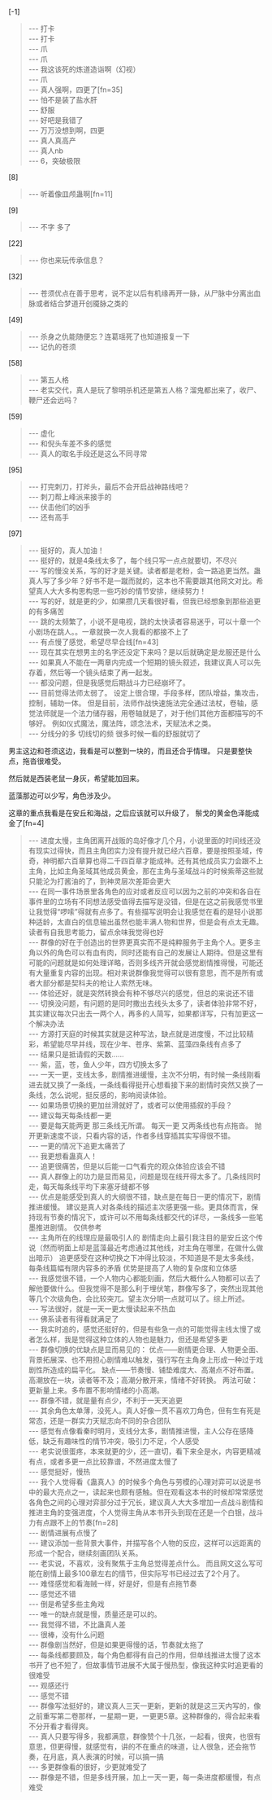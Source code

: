 
[-1] 
>--- 打卡<br>
>--- 打卡<br>
>--- 爪<br>
>--- 爪<br>
>--- 我这该死的炼道造诣啊（幻视）<br>
>--- 爪<br>
>--- 真人强啊，四更了[fn=35]<br>
>--- 怕不是装了盐水肝<br>
>--- 舒服<br>
>--- 好吧是我错了<br>
>--- 万万没想到啊，四更<br>
>--- 真人真高产<br>
>--- 真人nb<br>
>--- 6，突破极限<br>

[8] 
>--- 听着像皿颅蛊啊[fn=11]<br>

[9] 
>--- 不字
多了<br>

[22] 
>--- 你也来玩传承信息？<br>

[32] 
>--- 苍须优点在善于思考，说不定以后有机缘再开一脉，从尸脉中分离出血脉或者结合梦道开创魇脉之类的<br>

[49] 
>--- 杀身之仇能随便忘？连葛瑶死了也知道报复一下<br>
>--- 记仇的苍须<br>

[58] 
>--- 第五人格<br>
>--- 老实交代，真人是玩了黎明杀机还是第五人格？溜鬼都出来了，收尸、鞭尸还会远吗？<br>

[59] 
>--- 虚化<br>
>--- 和倪头车差不多的感觉<br>
>--- 真人的取名手段还是这么不同寻常<br>

[95] 
>--- 打完刺刀，打斧头，最后不会开启战神路线吧？<br>
>--- 刺刀帮上峰派来接手的<br>
>--- 伏击他们的凶手<br>
>--- 还有高手<br>

[97] 
>--- 挺好的，真人加油！<br>
>--- 挺好的，就是4条线太多了，每个线只写一点点就要切，不尽兴<br>
>--- 写的慢没关系，写的好才是关键。读者都是老粉，会一路追更当然。蛊真人写了多少年？好书不是一蹴而就的，这本也不需要跟其他网文对比。希望真人大大多构思构思一些巧妙的情节安排，继续努力！<br>
>--- 写的好，就是更的少，如果攒几天看很好看，但我已经想象到那些追更的有多痛苦<br>
>--- 跳的太频繁了，小说不是电视，跳的太快读者容易迷乎，可以十章一个小剧场在跳人。。一章就换一次人我看的都接不上了<br>
>--- 有点慢了感觉，希望尽早合线[fn=43]<br>
>--- 现在其实在想男主的名字还没定下来吗？是以后就确定是龙服还是什么<br>
>--- 如果真人不能在一两章内完成一个短期的镜头叙述，我建议真人可以先存着，然后等一个镜头结束了再一起发。<br>
>--- 都没问题，但是我感觉后期战斗力已经崩坏了。<br>
>--- 目前觉得法师太弱了。
设定上很合理，手段多样，团队增益，集攻击，控制，辅助一体。
但是目前，法师作战快速施法完全通过法杖，卷轴，感觉法师就是一个法力储存器，用卷轴就是了，对于他们其他方面都描写的不够好。
例如仪式魔法，魔法阵，颂念法术，天赋法术之类。<br>
>--- 分线分的多
切线切的频
很多时候一看的舒服就切了

男主这边和苍须这边，我看是可以整到一块的，而且还合乎情理。
只是要整快点，拖沓很难受。

然后就是西装老鼠一身灰，希望能加回来。

蓝藻那边可以少写，角色涉及少。

这章的重点我看是在安丘和海战，之后应该就可以升级了，
鬃戈的黄金色泽能成金了[fn=4]<br>
>--- 进度太慢，主角团离开战贩的岛好像才几个月，小说里面的时间线还没有现实过得快，而且主角团实力没有提升就已经六百章，要是按照圣域，传奇，神明都六百章算也得二千四百章才能成神。还有其他成员实力会跟不上主角，比如主角圣域其他成员黄金，那在主角与圣域战斗的时候紫蒂这些就只能沦为打酱油的了，到神灵层次差距会更大<br>
>--- 在同一事件场景里各角色的应对或者反应可以因为之前的冲突和各自在事件里的立场有不同想法感受值得去描写是没错，但是在这之前我感觉书里让我觉得“啰嗦”得就有点多了。有些描写说明会让我感觉在看的是轻小说那种适龄，太直白的信息输出虽然也能丰满人物和世界，但是会有点太无趣。读者有自我思考能力，留点余味我觉得也好<br>
>--- 群像的好在于创造出的世界更真实而不是纯粹服务于主角个人。更多主角以外的角色可以有血有肉，同时还能有自己的发展让人期待。但是这里有可能的问题就是如何处理详略，否则多线齐开就会感觉剧情推得慢，可能还有大量重复内容的出现。相对来说群像我觉得可以很有意思，而不是所有或者大部分都是契科夫的枪让人索然无味。<br>
>--- 体验还好，就是突然转换会有种不够尽兴的感觉，但总的来说还不错<br>
>--- 切换没问题，有问题的是同时撒出去线头太多了，读者体验非常不好，其实建议每次只出去一两个人，再多的人简写，如果都详写，只有加更这一个解决办法<br>
>--- 方源打天庭的时候其实就是这种写法，缺点就是进度慢，不过比较精彩，希望能尽早并线，现在少年、苍序、紫第、蓝藻四条线有点多了<br>
>--- 结果只是抵请假的天数……<br>
>--- 紫，蓝，苍，鱼人少年，四方切换太多了<br>
>--- 一天一更，支线太多，剧情推进缓慢，主次不分明，有时候一条线刚看进去就又换了一条线，一条线看得挺开心想看接下来的剧情时突然又换了一条线，怎么说呢，挺反感的，影响阅读体验。<br>
>--- 如果场景切换的更加丝滑就好了，或者可以使用插叙的手段？<br>
>--- 建议每天每条线都一更<br>
>--- 要是每天能两更 那三条线无所谓。
每天一更 又两条线也有点拖沓。
抛开更新速度不谈，只看内容的话，作者多线穿插其实写得很不错。<br>
>--- 一更的情况下追更太痛苦了<br>
>--- 我更想看蛊真人！<br>
>--- 追更很痛苦，但是以后能一口气看完的观众体验应该会不错<br>
>--- 真人群像上的功力是显而易见，问题是现在线开得太多了。几条线同时走，每天每条线平均下来塞牙缝都不够<br>
>--- 优点是能感受到真人的大纲很不错，缺点是在每日一更的情况下，剧情推进缓慢。
建议是真人对各条线的描述主次感更强一些。更具体而言，保持现有节奏的情况下，或许可以不用每条线都交代的详尽，一条线多一些笔墨推进剧情。
仅供参考<br>
>--- 主角所在的线理应是最吸引人的
剧情走向上最引我注目的是安丘这个传说（然而明面上却是蓝藻最近考虑通过其他线，对主角在哪里，在做什么做出暗示）
追更感受在这种切换之下冲得比较淡，不知道是不是太多条线，每条线篇幅有限内容多的矛盾
优势是提高了人物的复杂度和立体感<br>
>--- 我感觉很不错，一个人物内心都能刻画，然后大概什么人物都可以去了解他要做什么。但我觉得不是那么利于埋伏笔，群像写多了，突然出现其他等几个次级角色，会比较突兀。望主次分明一点就可以了。综上所述。<br>
>--- 写法很好，就是一天一更太慢读起来不热血<br>
>--- 佛系读者有得看就满足了<br>
>--- 我实时追的，感觉还挺好的，但是有些急一点的可能觉得主线太慢了或者怎么样，我是觉得这种立体的人物也是魅力，但还是希望多更<br>
>--- 群像切换的优缺点是显而易见的：
优点——剧情更合理、人物更全面、背景拓展深、也不用担心剧情难以触发，强行写在主角身上形成一种过于戏剧性所造成的扁平化。
缺点——节奏慢、铺垫难度大、高潮点不好布置。高潮放在一块，读者等不及；高潮分散开来，情绪不好转换。
两法可破：更新量上来。多布置不影响情绪的小高潮。<br>
>--- 群像不错，就是量有点少，不利于一天天追更<br>
>--- 其余角色太单薄，没死人。真人好像一贯不喜欢刀角色，但有生有死是常态，还是一群实力天赋志向不同的杂合团队<br>
>--- 感觉有点像看秦时明月，支线分太多，剧情推进慢，主人公存在感降低，缺乏有趣味性的情节冲突，吸引力不足，个人感受<br>
>--- 老实说很蛋疼，本来就更的少，还一直切，看下来全是水，内容更精减有点，或者多更一点比较靠谱，不然进度太慢了<br>
>--- 感觉挺好，慢热<br>
>--- 我个人觉得看《蛊真人》的时候多个角色与劳模的心理对弈可以说是书中的最大亮点之一，读起来也颇有感触。但在观看这本书的时候却常常感觉各角色之间的心理对弈部分过于冗长，建议真人大大多增加一点战斗剧情和推进主角的变强进度，个人觉得主角从本书开头到现在还是一个白银，战斗力有点跟不上的节奏[fn=28]<br>
>--- 剧情进展有点慢了<br>
>--- 建议添加一些背景大事件，并描写各个人物的反应，这样可以远距离的形成一个配合，继续刻画团队关系。<br>
>--- 老实说，不喜欢，没有聚焦于主角总觉得差点什么。
而且网文这么写可能在剧情上最多100章左右的情节，但实际写书已经过去了2个月了。<br>
>--- 难怪感觉和看海贼一样，好是好，但是有点拖节奏<br>
>--- 感觉还不错<br>
>--- 倒是希望多些主角戏<br>
>--- 唯一的缺点就是慢，质量还是可以的。<br>
>--- 我觉得不错，不比蛊真人差<br>
>--- 很棒，没有什么问题<br>
>--- 群像剧当然好，但是如果更得慢的话，节奏就太拖了<br>
>--- 每条线都要顾及，每个角色都得有自己的作用，但单线推进太慢了这本书开了也不短了，但故事情节进展不大属于慢热型，像我这种实时追更看的很难受<br>
>--- 观感还行<br>
>--- 感觉不错<br>
>--- 群像写法挺好的，建议真人三天一更新，更新的就是这三天内写的，像之前重写第二卷那样，一星期一更，一更更5章。这种群像的，得合起来看不分开看才看得爽。<br>
>--- 真人只要写得多，我都满意，群像赞个十几张，一起看，很爽，也很有意思，但更得慢，就感觉有，讲的不在重点的味道，让人很急，还会拖节奏，在月底，真人表演的时候，可以搞一搞<br>
>--- 多更群像看的很好，少更就难受了<br>
>--- 群像是不错，但是多线开展，加上一天一更，每一条进度都缓慢，有点难受<br>

